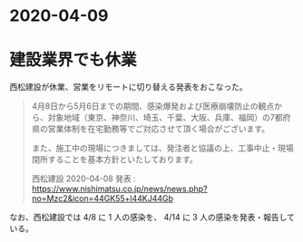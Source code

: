 2020-04-09
===

建設業界でも休業
===

西松建設が休業、営業をリモートに切り替える発表をおこなった。

> 4月8日から5月6日までの期間、感染爆発および医療崩壊防止の観点から、対象地域（東京、神奈川、埼玉、千葉、大阪、兵庫、福岡）の7都府県の営業体制を在宅勤務等でご対応させて頂く場合がございます。
> 
> また、施工中の現場につきましては、発注者と協議の上、工事中止・現場閉所することを基本方針といたしております。
> 
> 西松建設 2020-04-08 発表 : https://www.nishimatsu.co.jp/news/news.php?no=Mzc2&icon=44GK55+l44KJ44Gb

なお、西松建設では 4/8 に 1 人の感染を、 4/14 に 3 人の感染を発表・報告している。
